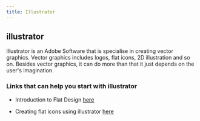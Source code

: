 ```yaml
---
title: Illustrator
---
```


<h2>illustrator</h2>
<p>Illustrator is an Adobe Software that is specialise in creating vector graphics. Vector graphics includes logos, flat icons, 2D illustration and so on. Besides vector graphics, it can do more than that it just depends on the user's imagination.<p>

<h3>Links that can help you start with illustrator</h3>
<ul>

<li>
  <p>Introduction to Flat Design <a href="https://design.tutsplus.com/tutorials/10-top-tips-on-creating-flat-design-graphics--cms-25888" target="blank">here</a></p>
</li>

<li>
<p>Creating flat icons using illustrator <a href="https://design.tutsplus.com/tutorials/create-a-set-of-flat-precious-gems-icons-in-adobe-illustrator--vector-26188" target="blank">here</a></p>
</li>

</ul>
